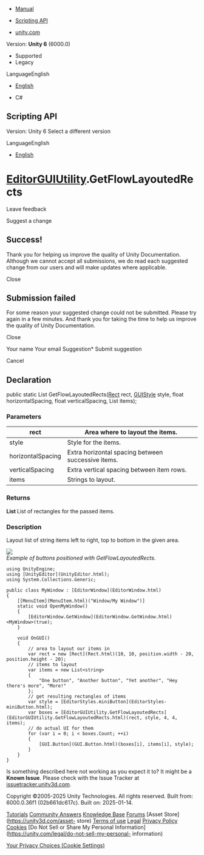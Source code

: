 [ ]()

  * [Manual](../Manual/index.html)
  * [Scripting API](../ScriptReference/index.html)

  * [unity.com](https://unity.com/)

Version: **Unity 6** (6000.0)

  * Supported
  * Legacy

LanguageEnglish

  * [English]()

  * C#

[ ](https://docs.unity3d.com)

## Scripting API

Version: Unity 6 Select a different version

LanguageEnglish

  * [English]()

#  [EditorGUIUtility](EditorGUIUtility.html).GetFlowLayoutedRects

Leave feedback

Suggest a change

## Success!

Thank you for helping us improve the quality of Unity Documentation. Although
we cannot accept all submissions, we do read each suggested change from our
users and will make updates where applicable.

Close

## Submission failed

For some reason your suggested change could not be submitted. Please <a>try
again</a> in a few minutes. And thank you for taking the time to help us
improve the quality of Unity Documentation.

Close

Your name Your email Suggestion* Submit suggestion

Cancel

[ ]()

## Declaration

public static List<Rect> GetFlowLayoutedRects([Rect](Rect.html) rect,
[GUIStyle](GUIStyle.html) style, float horizontalSpacing, float
verticalSpacing, List<string> items);

### Parameters

rect | Area where to layout the items.  
---|---  
style | Style for the items.  
horizontalSpacing | Extra horizontal spacing between successive items.  
verticalSpacing | Extra vertical spacing between item rows.  
items | Strings to layout.  
  
### Returns

**List <Rect>** List of rectangles for the passed items.

### Description

Layout list of string items left to right, top to bottom in the given area.

![](../StaticFiles/ScriptRefImages/EditorGUIUtilityGetFlowLayoutedRects.png)  
_Example of buttons positioned with GetFlowLayoutedRects._

    
    
    using UnityEngine;
    using [UnityEditor](UnityEditor.html);
    using System.Collections.Generic;  
      
    public class MyWindow : [EditorWindow](EditorWindow.html)
    {
        [[MenuItem](MenuItem.html)("Window/My Window")]
        static void OpenMyWindow()
        {
            [EditorWindow.GetWindow](EditorWindow.GetWindow.html)<MyWindow>(true);
        }  
      
        void OnGUI()
        {
            // area to layout our items in
            var rect = new [Rect](Rect.html)(10, 10, position.width - 20, position.height - 20);
            // items to layout
            var items = new List<string>
            {
                "One button", "Another button", "Yet another", "Hey there's more", "More!"
            };
            // get resulting rectangles of items
            var style = [EditorStyles.miniButton](EditorStyles-miniButton.html);
            var boxes = [EditorGUIUtility.GetFlowLayoutedRects](EditorGUIUtility.GetFlowLayoutedRects.html)(rect, style, 4, 4, items);
            // do actual UI for them
            for (var i = 0; i < boxes.Count; ++i)
            {
                [GUI.Button](GUI.Button.html)(boxes[i], items[i], style);
            }
        }
    }
    

Is something described here not working as you expect it to? It might be a
**Known Issue**. Please check with the Issue Tracker at
[issuetracker.unity3d.com](https://issuetracker.unity3d.com).

Copyright ©2005-2025 Unity Technologies. All rights reserved. Built from:
6000.0.36f1 (02b661dc617c). Built on: 2025-01-14.

[Tutorials](https://unity3d.com/learn) [Community
Answers](https://answers.unity3d.com) [Knowledge
Base](https://support.unity3d.com/hc/en-us)
[Forums](https://forum.unity3d.com) [Asset Store](https://unity3d.com/asset-
store) [Terms of use](https://docs.unity3d.com/Manual/TermsOfUse.html)
[Legal](https://unity.com/legal) [Privacy
Policy](https://unity.com/legal/privacy-policy)
[Cookies](https://unity.com/legal/cookie-policy) [Do Not Sell or Share My
Personal Information](https://unity.com/legal/do-not-sell-my-personal-
information)

[Your Privacy Choices (Cookie Settings)](javascript:void\(0\);)

